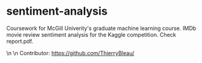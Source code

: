 # sentiment-analysis
Coursework for McGill Univerity's graduate machine learning course.
IMDb movie review sentiment analysis for the Kaggle competition.
Check report.pdf.

\n
\n Contributor: https://github.com/ThierryBleau/
